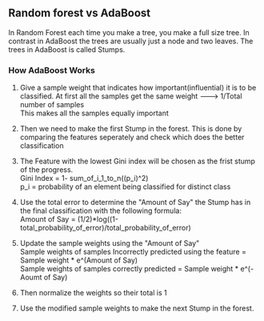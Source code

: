 ## Random forest vs AdaBoost

In Random Forest each time you make a tree, you make a full size tree.
In contrast in AdaBoost the trees are usually just a node and two leaves.
The trees in AdaBoost is called Stumps.

### How AdaBoost Works

1. Give a sample weight that indicates how important(influential) it is to be classified. At first all the samples get the same weight ---> 1/Total number of samples \
This makes all the samples equally important

2. Then we need to make the first Stump in the forest.
This is done by comparing the features seperately and check which does the better classification

3. The Feature with the lowest Gini index will be chosen as the frist stump of the progress. \
Gini Index = 1- sum_of_i_1_to_n((p_i)^2)    \
p_i = probability of an element being classified for distinct class

4. Use the total error to determine the "Amount of Say" the Stump has in the final classification with the following formula: \
Amount of Say = (1/2)*log((1-total_probability_of_error)/total_probability_of_error)

5. Update the sample weights using the "Amount of Say"\
Sample weights of samples Incorrectly predicted using the feature =
Sample weight * e^(Amount of Say)  \
Sample weights of samples correctly predicted = Sample weight * e^(-Aoumt of Say)

6. Then normalize the weights so their total is 1
7. Use the modified sample weights to make the next Stump in the forest.